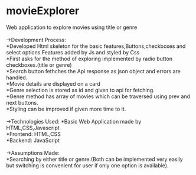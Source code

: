 # movieExplorer
Web application to explore movies using title or genre <br>
<br>
->Development Process:<br>
*Developed Html skeleton for the basic features,Buttons,checkboxes and select options.Features added by Js and styled by Css<br>
*First asks for the method of exploring implemented by radio button checkboxes.(title or genre)<br>
*Search button fethches the Api response as json object and errors are handled.<br>
*Movie details are displayed on a card<br>
*Genre selection is stored as id and given to api for fetching.<br>
*Genre method has array of movies which can be traversed using prev and next buttons.<br>
*Styling can be improved if given more time to it.<br>
<br>
->Technologies Used:
*Basic Web Application made by HTML,CSS,Javascript<br>
*Frontend: HTML,CSS<br>
*Backend: JavaScript<br>
<br>
->Assumptions Made:<br>
*Searching by either title or genre.(Both can be implemented very easily but switching is convenient for user if only one option is available).<br>

